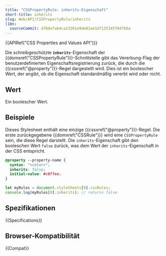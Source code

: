 ```yaml
---
title: "CSSPropertyRule: inherits-Eigenschaft"
short-title: inherits
slug: Web/API/CSSPropertyRule/inherits
l10n:
  sourceCommit: d76defab4ca13261e9de81ae1df125345f847b0a
---
```


{{APIRef("CSS Properties and Values API")}}

Die schreibgeschützte **`inherits`**-Eigenschaft der {{domxref("CSSPropertyRule")}}-Schnittstelle gibt das Vererbung-Flag der benutzerdefinierten Eigenschaftsregistrierung zurück, die durch die {{cssxref("@property")}}-Regel dargestellt wird. Dies ist ein boolescher Wert, der angibt, ob die Eigenschaft standardmäßig vererbt wird oder nicht.

## Wert

Ein boolescher Wert.

## Beispiele

Dieses Stylesheet enthält eine einzige {{cssxref("@property")}}-Regel. Die erste zurückgegebene {{domxref("CSSRule")}} wird eine `CSSPropertyRule` sein, die diese Regel darstellt. Die `inherits`-Eigenschaft gibt den booleschen Wert `false` zurück, was dem Wert der `inherits`-Eigenschaft in der CSS entspricht.

```css
@property --property-name {
  syntax: "<color>";
  inherits: false;
  initial-value: #c0ffee;
}
```

```js
let myRules = document.styleSheets[0].cssRules;
console.log(myRules[0].inherits); // returns false
```

## Spezifikationen

{{Specifications}}

## Browser-Kompatibilität

{{Compat}}
